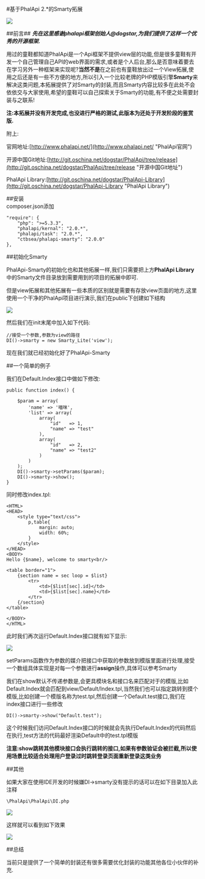 #基于PhalApi 2.*的Smarty拓展

![](http://webtools.qiniudn.com/master-LOGO-20150410_50.jpg)

##前言##
***先在这里感谢phalapi框架创始人@dogstar,为我们提供了这样一个优秀的开源框架.***

用过的童鞋都知道PhalApi是一个Api框架不提供view层的功能,但是很多童鞋有开发一个自己管理自己API的web界面的需求,或者是个人后台,那么是否意味着要去在学习另外一种框架来实现呢?**当然不是**在之前也有童鞋放出过一个View拓展,使用之后还是有一些不方便的地方,所以引入一个比较老牌的PHP模版引擎**Smarty**来解决这类问题,本拓展提供了对Smarty的封装,而且Smarty内容比较多在此处不会依依交与大家使用,希望的童鞋可以自己探索关于Smarty的功能,有不便之处需要封装与之联系!

**注:本拓展并没有开发完成,也没进行严格的测试,此版本为还处于开发阶段的鉴赏版.**

附上:

官网地址:[http://www.phalapi.net/](http://www.phalapi.net/ "PhalApi官网")

开源中国Git地址:[http://git.oschina.net/dogstar/PhalApi/tree/release](http://git.oschina.net/dogstar/PhalApi/tree/release "开源中国Git地址")

PhalApi Library:[http://git.oschina.net/dogstar/PhalApi-Library](http://git.oschina.net/dogstar/PhalApi-Library "PhalApi Library")

##安装  
composer.json添加

    "require": {
        "php": ">=5.3.3",
        "phalapi/kernal": "2.0.*",
        "phalapi/task": "2.0.*",
        "ctbsea/phalapi-smarty": "2.0.0"
    },

##初始化Smarty

PhalApi-Smarty的初始化也和其他拓展一样,我们只需要把上方**PhalApi Library**中的Smarty文件目录放到需要用到的项目的拓展中即可.

但是view拓展和其他拓展有一些本质的区别就是需要有存放view页面的地方,这里使用一个干净的PhalApi项目进行演示,我们在public下创建如下结构

![](http://i.imgur.com/rTNjNgC.png)

然后我们在init末尾中加入如下代码:
	
	//接受一个参数,参数为view的路径
	DI()->smarty = new Smarty_Lite('view');

现在我们就已经初始化好了PhalApi-Smarty

##一个简单的例子

我们在Default.Index接口中做如下修改:

	public function index() {

        $param = array(
            'name' => '喵咪',
            'list' => array(
                array(
                    "id"   => 1,
                    "name" => "test"
                ),
                array(
                    "id"   => 2,
                    "name" => "test2"
                )
            )
        );
        DI()->smarty->setParams($param);
        DI()->smarty->show();
    }

同时修改index.tpl:

	<HTML>
	<HEAD>
	    <style type="text/css">
	        p,table{
	            margin: auto;
	            width: 60%;
	        }
	    </style>
	</HEAD>
	<BODY>
	Hello {$name}, welcome to smarty<br/>
	
	<table border="1">
	    {section name = sec loop = $list}
	        <tr>
	            <td>{$list[sec].id}</td>
	            <td>{$list[sec].name}</td>
	        </tr>
	    {/section}
	</table>
	
	</BODY>
	</HTML>

此时我们再次运行Default.Index接口就有如下显示:

![](http://i.imgur.com/rlIjGI2.png)

setParams函数作为参数的媒介把接口中获取的参数放到模版里面进行处理,接受一个数组具体实现是对每一个参数进行**assign**操作,具体可以参考Smarty

我们在show默认不传递参数是,会更具模块名和接口名来匹配对于的模版,比如Default.Index就会匹配到view/Default/Index.tpl,当然我们也可以指定跳转到摸个模版,比如创建一个模版名称为test.tpl,然后创建一个Default.test接口,我们在index接口进行一些修改
	
	DI()->smarty->show("Default.test");

这个时候我们访问Default.Index接口的时候就会先执行Default.Index的代码然后在执行,test方法的代码最好渲染Default中的test.tpl模版

**注意:show跳转其他模块接口会执行跳转的接口,如果有参数验证会被拦截,所以使用场景比较适合处理用户登录过时跳转登录页面重新登录这类业务**

##其他

如果大家在使用IDE开发的时候嫌DI->smarty没有提示的话可以在如下目录加入此注释

	\PhalApi\PhalApi\DI.php

![](http://i.imgur.com/anwqdWh.png)

这样就可以看到如下效果

![](http://i.imgur.com/sGwfd3h.png)

##总结

当前只是提供了一个简单的封装还有很多需要优化封装的功能其他各位小伙伴的补充.
